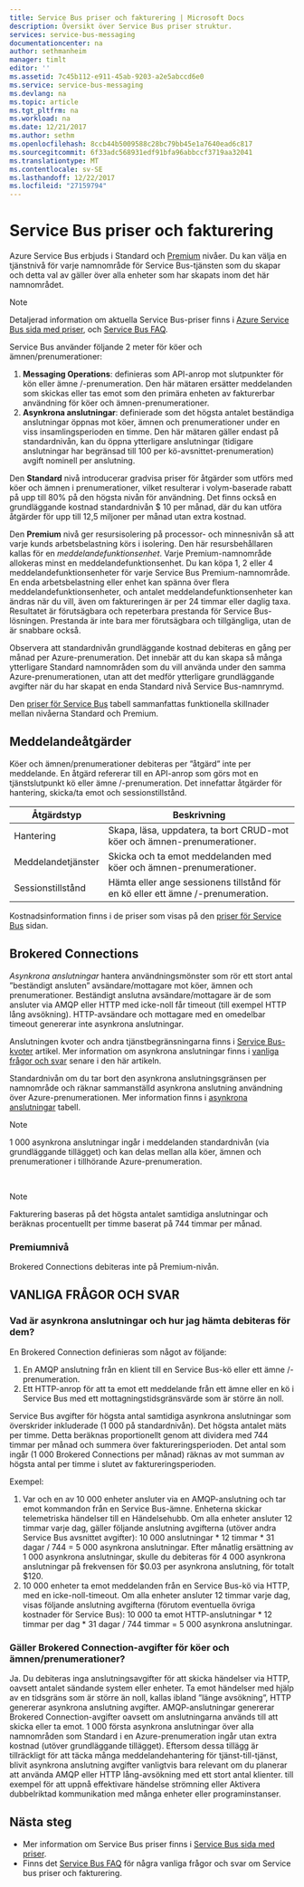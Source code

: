 ```yaml
---
title: Service Bus priser och fakturering | Microsoft Docs
description: Översikt över Service Bus priser struktur.
services: service-bus-messaging
documentationcenter: na
author: sethmanheim
manager: timlt
editor: ''
ms.assetid: 7c45b112-e911-45ab-9203-a2e5abccd6e0
ms.service: service-bus-messaging
ms.devlang: na
ms.topic: article
ms.tgt_pltfrm: na
ms.workload: na
ms.date: 12/21/2017
ms.author: sethm
ms.openlocfilehash: 8ccb44b5009588c28bc79bb45e1a7640ead6c817
ms.sourcegitcommit: 6f33adc568931edf91bfa96abbccf3719aa32041
ms.translationtype: MT
ms.contentlocale: sv-SE
ms.lasthandoff: 12/22/2017
ms.locfileid: "27159794"
---
```

# <a name="service-bus-pricing-and-billing"></a>Service Bus priser och fakturering

Azure Service Bus erbjuds i Standard och [Premium](service-bus-premium-messaging.md) nivåer. Du kan välja en tjänstnivå för varje namnområde för Service Bus-tjänsten som du skapar och detta val av gäller över alla enheter som har skapats inom det här namnområdet.

> [!NOTE]
> Detaljerad information om aktuella Service Bus-priser finns i [Azure Service Bus sida med priser](https://azure.microsoft.com/pricing/details/service-bus/), och [Service Bus FAQ](service-bus-faq.md#pricing).
>
>

Service Bus använder följande 2 meter för köer och ämnen/prenumerationer:

1. **Messaging Operations**: definieras som API-anrop mot slutpunkter för kön eller ämne /-prenumeration. Den här mätaren ersätter meddelanden som skickas eller tas emot som den primära enheten av fakturerbar användning för köer och ämnen-prenumerationer.
2. **Asynkrona anslutningar**: definierade som det högsta antalet beständiga anslutningar öppnas mot köer, ämnen och prenumerationer under en viss insamlingsperioden en timme. Den här mätaren gäller endast på standardnivån, kan du öppna ytterligare anslutningar (tidigare anslutningar har begränsad till 100 per kö-avsnittet-prenumeration) avgift nominell per anslutning.

Den **Standard** nivå introducerar gradvisa priser för åtgärder som utförs med köer och ämnen i prenumerationer, vilket resulterar i volym-baserade rabatt på upp till 80% på den högsta nivån för användning. Det finns också en grundläggande kostnad standardnivån $ 10 per månad, där du kan utföra åtgärder för upp till 12,5 miljoner per månad utan extra kostnad.

Den **Premium** nivå ger resursisolering på processor- och minnesnivån så att varje kunds arbetsbelastning körs i isolering. Den här resursbehållaren kallas för en *meddelandefunktionsenhet*. Varje Premium-namnområde allokeras minst en meddelandefunktionsenhet. Du kan köpa 1, 2 eller 4 meddelandefunktionsenheter för varje Service Bus Premium-namnområde. En enda arbetsbelastning eller enhet kan spänna över flera meddelandefunktionsenheter, och antalet meddelandefunktionsenheter kan ändras när du vill, även om faktureringen är per 24 timmar eller daglig taxa. Resultatet är förutsägbara och repeterbara prestanda för Service Bus-lösningen. Prestanda är inte bara mer förutsägbara och tillgängliga, utan de är snabbare också.

Observera att standardnivån grundläggande kostnad debiteras en gång per månad per Azure-prenumeration. Det innebär att du kan skapa så många ytterligare Standard namnområden som du vill använda under den samma Azure-prenumerationen, utan att det medför ytterligare grundläggande avgifter när du har skapat en enda Standard nivå Service Bus-namnrymd.

Den [priser för Service Bus](https://azure.microsoft.com/pricing/details/service-bus/) tabell sammanfattas funktionella skillnader mellan nivåerna Standard och Premium.

## <a name="messaging-operations"></a>Meddelandeåtgärder

Köer och ämnen/prenumerationer debiteras per ”åtgärd” inte per meddelande. En åtgärd refererar till en API-anrop som görs mot en tjänstslutpunkt kö eller ämne /-prenumeration. Det innefattar åtgärder för hantering, skicka/ta emot och sessionstillstånd.

| Åtgärdstyp | Beskrivning |
| --- | --- |
| Hantering |Skapa, läsa, uppdatera, ta bort CRUD-mot köer och ämnen-prenumerationer. |
| Meddelandetjänster |Skicka och ta emot meddelanden med köer och ämnen-prenumerationer. |
| Sessionstillstånd |Hämta eller ange sessionens tillstånd för en kö eller ett ämne /-prenumeration. |

Kostnadsinformation finns i de priser som visas på den [priser för Service Bus](https://azure.microsoft.com/pricing/details/service-bus/) sidan.

## <a name="brokered-connections"></a>Brokered Connections

*Asynkrona anslutningar* hantera användningsmönster som rör ett stort antal ”beständigt ansluten” avsändare/mottagare mot köer, ämnen och prenumerationer. Beständigt anslutna avsändare/mottagare är de som ansluter via AMQP eller HTTP med icke-noll får timeout (till exempel HTTP lång avsökning). HTTP-avsändare och mottagare med en omedelbar timeout genererar inte asynkrona anslutningar.

Anslutningen kvoter och andra tjänstbegränsningarna finns i [Service Bus-kvoter](service-bus-quotas.md) artikel. Mer information om asynkrona anslutningar finns i [vanliga frågor och svar](#faq) senare i den här artikeln.

Standardnivån om du tar bort den asynkrona anslutningsgränsen per namnområde och räknar sammanställd asynkrona anslutning användning över Azure-prenumerationen. Mer information finns i [asynkrona anslutningar](https://azure.microsoft.com/pricing/details/service-bus/) tabell.

> [!NOTE]
> 1 000 asynkrona anslutningar ingår i meddelanden standardnivån (via grundläggande tillägget) och kan delas mellan alla köer, ämnen och prenumerationer i tillhörande Azure-prenumeration.
>
>

<br />

> [!NOTE]
> Fakturering baseras på det högsta antalet samtidiga anslutningar och beräknas procentuellt per timme baserat på 744 timmar per månad.
>
>

### <a name="premium-tier"></a>Premiumnivå

Brokered Connections debiteras inte på Premium-nivån.

## <a name="faq"></a>VANLIGA FRÅGOR OCH SVAR

### <a name="what-are-brokered-connections-and-how-do-i-get-charged-for-them"></a>Vad är asynkrona anslutningar och hur jag hämta debiteras för dem?

En Brokered Connection definieras som något av följande:

1. En AMQP anslutning från en klient till en Service Bus-kö eller ett ämne /-prenumeration.
2. Ett HTTP-anrop för att ta emot ett meddelande från ett ämne eller en kö i Service Bus med ett mottagningstidsgränsvärde som är större än noll.

Service Bus avgifter för högsta antal samtidiga asynkrona anslutningar som överskrider inkluderade (1 000 på standardnivån). Det högsta antalet mäts per timme. Detta beräknas proportionellt genom att dividera med 744 timmar per månad och summera över faktureringsperioden. Det antal som ingår (1 000 Brokered Connections per månad) räknas av mot summan av högsta antal per timme i slutet av faktureringsperioden.

Exempel:

1. Var och en av 10 000 enheter ansluter via en AMQP-anslutning och tar emot kommandon från en Service Bus-ämne. Enheterna skickar telemetriska händelser till en Händelsehubb. Om alla enheter ansluter 12 timmar varje dag, gäller följande anslutning avgifterna (utöver andra Service Bus avsnittet avgifter): 10 000 anslutningar * 12 timmar * 31 dagar / 744 = 5 000 asynkrona anslutningar. Efter månatlig ersättning av 1 000 asynkrona anslutningar, skulle du debiteras för 4 000 asynkrona anslutningar på frekvensen för $0.03 per asynkrona anslutning, för totalt $120.
2. 10 000 enheter ta emot meddelanden från en Service Bus-kö via HTTP, med en icke-noll-timeout. Om alla enheter ansluter 12 timmar varje dag, visas följande anslutning avgifterna (förutom eventuella övriga kostnader för Service Bus): 10 000 ta emot HTTP-anslutningar * 12 timmar per dag * 31 dagar / 744 timmar = 5 000 asynkrona anslutningar.

### <a name="do-brokered-connection-charges-apply-to-queues-and-topicssubscriptions"></a>Gäller Brokered Connection-avgifter för köer och ämnen/prenumerationer?

Ja. Du debiteras inga anslutningsavgifter för att skicka händelser via HTTP, oavsett antalet sändande system eller enheter. Ta emot händelser med hjälp av en tidsgräns som är större än noll, kallas ibland ”länge avsökning”, HTTP genererar asynkrona anslutning avgifter. AMQP-anslutningar genererar Brokered Connection-avgifter oavsett om anslutningarna används till att skicka eller ta emot. 1 000 första asynkrona anslutningar över alla namnområden som Standard i en Azure-prenumeration ingår utan extra kostnad (utöver grundläggande tillägget). Eftersom dessa tillägg är tillräckligt för att täcka många meddelandehantering för tjänst-till-tjänst, blivit asynkrona anslutning avgifter vanligtvis bara relevant om du planerar att använda AMQP eller HTTP lång-avsökning med ett stort antal klienter. till exempel för att uppnå effektivare händelse strömning eller Aktivera dubbelriktad kommunikation med många enheter eller programinstanser.

## <a name="next-steps"></a>Nästa steg

* Mer information om Service Bus priser finns i [Service Bus sida med priser](https://azure.microsoft.com/pricing/details/service-bus/).
* Finns det [Service Bus FAQ](service-bus-faq.md#pricing) för några vanliga frågor och svar om Service bus priser och fakturering.

[Azure portal]: https://portal.azure.com
